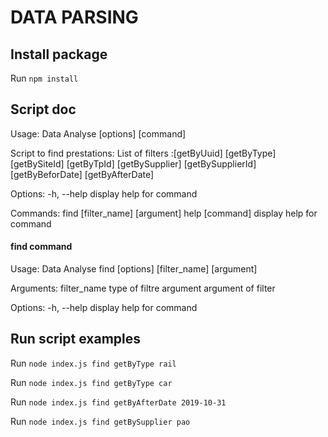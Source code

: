 # DATA PARSING

## Install package

Run `npm install`

## Script doc

Usage: Data Analyse [options] [command]

Script to find prestations: 
 List of filters :[getByUuid] [getByType] [getBySiteId] [getByTpId] [getBySupplier] [getBySupplierId] [getByBeforDate] [getByAfterDate]

Options:
  -h, --help                     display help for command

Commands:
  find [filter_name] [argument]
  help [command]                 display help for command

#### find command
Usage: Data Analyse find [options] [filter_name] [argument]

Arguments:
  filter_name  type of filtre
  argument     argument of filter

Options:
  -h, --help   display help for command

## Run script examples

Run `node index.js find getByType rail`

Run `node index.js find getByType car`

Run `node index.js find getByAfterDate 2019-10-31`

Run `node index.js find getBySupplier pao`